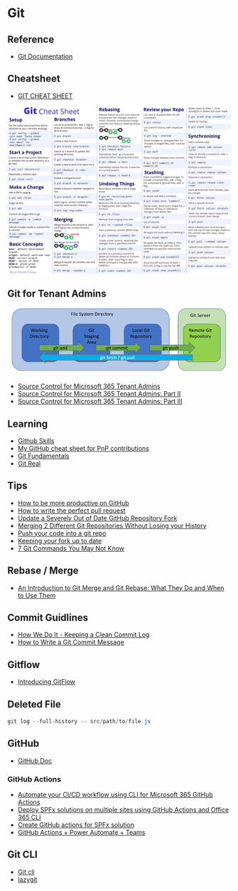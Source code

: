 # Git

## Reference

- [Git Documentation](https://git-scm.com/docs)

## Cheatsheet

- [GIT CHEAT SHEET](https://education.github.com/git-cheat-sheet-education.pdf)

![rm](../assets/images/git-sheet.jpg)

## Git for Tenant Admins

![git](../assets/images/git-file-1.png)

- [Source Control for Microsoft 365 Tenant Admins](https://practical365.com/source-control-for-microsoft-365-tenant-admins/)
- [Source Control for Microsoft 365 Tenant Admins: Part II](https://practical365.com/source-control-for-microsoft-365-tenant-admins-part-ii/)
- [Source Control for Microsoft 365 Tenant Admins: Part III](https://practical365.com/source-control-for-microsoft-365-tenant-admins-part-iii/)

## Learning

- [Github Skills](https://skills.github.com/)
- [My GitHub cheat sheet for PnP contributions](https://tahoeninjas.blog/2019/08/18/my-github-cheat-sheet-for-pnp-contributions-an-interactive-cheat-sheet/)
- [Git Fundamentals](https://app.pluralsight.com/library/courses/git-fundamentals/table-of-contents)
- [Git Real](https://www.pluralsight.com/courses/code-school-git-real)

## Tips

- [How to be more productive on GitHub](https://medium.freecodecamp.org/how-to-be-more-productive-on-github-c3cedab043e3)
- [How to write the perfect pull request](https://blog.github.com/2015-01-21-how-to-write-the-perfect-pull-request/)
- [Update a Severely Out of Date GitHub Repository Fork](https://mikefrobbins.com/2018/06/28/update-a-severely-out-of-date-github-repository-fork/)
- [Merging 2 Different Git Repositories Without Losing your History](https://thoughts.t37.net/merging-2-different-git-repositories-without-losing-your-history-de7a06bba804)
- [Push your code into a git repo](https://winsmarts.com/push-your-code-into-a-git-repo-2de18f61ee8f)
- [Keeping your fork up to date](https://garrytrinder.github.io/2020/03/keeping-your-fork-up-to-date)
- [7 Git Commands You May Not Know](https://scotch.io/bar-talk/7-lesser-known-git-commands)

## Rebase / Merge

- [An Introduction to Git Merge and Git Rebase: What They Do and When to Use Them](https://medium.freecodecamp.org/an-introduction-to-git-merge-and-rebase-what-they-are-and-how-to-use-them-131b863785f)

## Commit Guidlines

- [How We Do It - Keeping a Clean Commit Log](http://www.andrewconnell.com/blog/ngofficeuifabric-how-we-do-it-keeping-a-clean-commit-log)
- [How to Write a Git Commit Message](https://chris.beams.io/posts/git-commit/)

## Gitflow

- [Introducing GitFlow](https://datasift.github.io/gitflow/IntroducingGitFlow.html)

## Deleted File

```powershell
git log --full-history -- src/path/to/file.js
```

## GitHub

- [GitHub Doc](https://docs.github.com/en)

### GitHub Actions

- [Automate your CI/CD workflow using CLI for Microsoft 365 GitHub Actions](https://pnp.github.io/cli-microsoft365/concepts/github-actions/)
- [Deploy SPFx solutions on multiple sites using GitHub Actions and Office 365 CLI](https://aakashbhardwaj619.github.io/2020/06/09/GitHub-Actions-Multi-Deployment.html)
- [Create GitHub actions for SPFx solution](https://medium.com/@anoopt/create-github-actions-for-spfx-solution-cc4a810b87db)
- [GitHub Actions + Power Automate + Teams](https://anoopt.medium.com/github-actions-power-automate-teams-a46d7b643c7f)

## Git CLI

- [Git cli](https://cli.github.com/)
- [lazygit](https://github.com/jesseduffield/lazygit)

